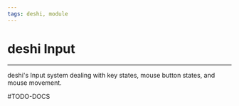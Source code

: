 ```yaml
---
tags: deshi, module
---
```

# deshi Input
---
deshi's Input system dealing with key states, mouse button states, and mouse movement.

#TODO-DOCS